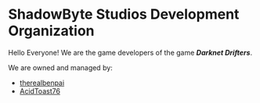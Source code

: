 # ShadowByte Studios Development Organization

Hello Everyone! We are the game developers of the game ***Darknet Drifters***.

We are owned and managed by:
- [therealbenpai](https://github.com/therealbenpai)
- [AcidToast76](https://github.com/acidtoast76)
